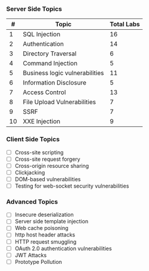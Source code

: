 ### Server Side Topics
| #   | Topic                          | Total Labs | 
| --- | ------------------------------ | ---------- | 
| 1   | SQL Injection                  | 16         | 
| 2   | Authentication                 | 14         | 
| 3   | Directory Traversal            | 6          | 
| 4   | Command Injection              | 5          |
| 5   | Business logic vulnerabilities | 11         |
| 6   | Information Disclosure         | 5          |
| 7   | Access Control                 | 13         |
| 8   | File Upload Vulnerabilities    | 7          |
| 9   | SSRF                           | 7          |
| 10  | XXE Injection                  | 9          |

### Client Side Topics

- [ ] Cross-site scripting
- [ ] Cross-site request forgery
- [ ] Cross-origin resource sharing
- [ ] Clickjacking
- [ ] DOM-based vulnerabilities
- [ ] Testing for web-socket security vulnerabilities

### Advanced Topics

- [ ] Insecure deserialization
- [ ] Server side template injection
- [ ] Web cache poisoning
- [ ] http host header attacks
- [ ] HTTP request smuggling
- [ ] OAuth 2.0 authentication vulnerabilities
- [ ] JWT Attacks
- [ ] Prototype Pollution